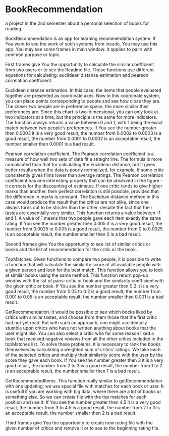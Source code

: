 # BookRecommendation
a project in the 2nd semester about a personal selection of books for reading

BookRecommendation is an app for learning recommendation system.
If You want to see the work of such systems from insude, You may use this app.
You may see some frames in main window: it applies to pairs with common purpose or topic.

First frames give You the opportunity to calculate the similar coefficient from two users or to see the Readme file.
Those functions use different equations for calculating: euclidean distanse estimation and pearson correlation coefficient.

Euclidean distanse estimation. In this case, the items that people evaluated together are presented as coordinate axes. 
Now in this coordinate system, you can place points corresponding to people and see how close they are.
The closer two people are in preference space, the more similar their preferences are. Since this chart is two-dimensional, 
you can only look at two indicators at a time, but the principle is the same for more indicators.
The function always returns a value between 0 and 1, with 1 being the exact match between two people's preferences.
If You see the number greater then 0.0003 it is a very good result, 
the number from 0.0002 to 0.0003 is a good result, 
the number from 0.0001 to 0.0002 is an acceptable result,
the number smaller then 0.0001 is a bad result.

Pearson correlation coefficient. The Pearson correlation coefficient is a measure of how well two sets of data fit a straight line. 
The formula is more complicated than that for calculating the Euclidean distance, but it gives better results when the data is poorly normalized, 
for example, if some critic consistently gives films lower than average ratings.
The Pearson correlation coefficient has one interesting property that can be observed in the figure - it corrects for the discounting of estimates. 
If one critic tends to give higher marks than another, then perfect correlation is still possible, provided that the difference in marks is constant. 
The Euclidean distance method in this case would produce the result that the critics are not alike, since one always turns out to be stricter than the other, 
despite the fact that their tastes are essentially very similar.
This function returns a value between -1 and 1. A value of 1 means that two people gave each item exactly the same rating.
If You see the number greater then 0.005 it is a very good result, 
the number from 0.0025 to 0.005 is a good result, 
the number from 0 to 0.0025 is an acceptable result,
the number smaller then 0 is a bad result.

Second frames give You the opportunity to see list of similar critics or books and the list of recommendation for the critic or the book.

TopMatches. Given functions to compare two people, it is possible to write a function that will calculate the similarity score 
of all available people with a given person and look for the best match.
This function allows you to look at similar books using the same method.
This function return pop-up window with the list of pairs: critic or book and the similarity coefficient with the given critic or book.
If You see the number greater then 0.2 it is a very good result, 
the number from 0.05 to 0.2 is a good result, 
the number from 0.001 to 0.05 is an acceptable result,
the number smaller then 0.001 is a bad result.

GetRecommendation. It would be possible to see which books liked by critics with similar tastes, and choose from them those that the first critic had not yet read.
But with such an approach, one might accidentally stumble upon critics who have not written anything about books that the user might like.
You can also select a critic who for some reason liked a book that received negative reviews from all the other critics included in the topMatches list.
To solve these problems, it is necessary to rank the books themselves by calculating a weighted sum of critics' ratings. 
We take each of the selected critics and multiply their similarity score with the user by the score they gave each book.
If You see the number greater then 3 it is a very good result, 
the number from 2 to 3 is a good result, 
the number from 1 to 2 is an acceptable result,
the number smaller then 1 is a bad result.

GetRecommendedItems. This function really similar to getRecommendation with one updating: we use special file with matches for each book or user.
It is usefull if you are working with big data, where there are a lot of books or something else. So we can create file with the top matches for each position and use it.
If You see the number greater then 4.5 it is a very good result, 
the number from 3 to 4.5 is a good result, 
the number from 2 to 3 is an acceptable result,
the number smaller then 2 is a bad result.

Third frames give You the opportunity to create new rating file with the given number of critics and remove it or to see to the beginning rating file.
